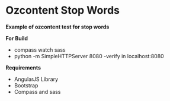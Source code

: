 Ozcontent Stop Words
=======================

**Example of ozcontent test for stop words**

**For Build**

- compass watch sass
- python -m SimpleHTTPServer 8080
-verify in localhost:8080

**Requirements**

- AngularJS Library
- Bootstrap
- Compass and sass